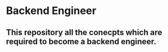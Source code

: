 # Backend Engineer

## This repository all the conecpts which are required to become a backend engineer.
